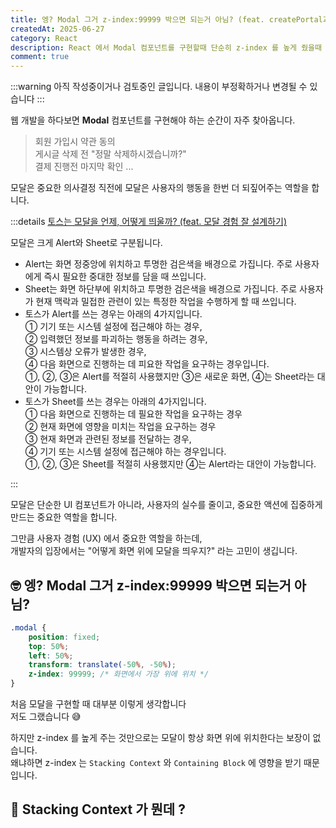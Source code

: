```yaml
---
title: 엥? Modal 그거 z-index:99999 박으면 되는거 아님? (feat. createPortal과 Stacking Context)
createdAt: 2025-06-27
category: React
description: React 에서 Modal 컴포넌트를 구현할때 단순히 z-index 를 높게 줬을때 발생하는 문제와 createPortal 을 이용해 해결하는 방법에 대해 알아봅니다.
comment: true
---
```


:::warning
아직 작성중이거나 검토중인 글입니다. 내용이 부정확하거나 변경될 수 있습니다
:::

웹 개발을 하다보면 **Modal** 컴포넌트를 구현해야 하는 순간이 자주 찾아옵니다.

> 회원 가입시 약관 동의 <br/>
> 게시글 삭제 전 "정말 삭제하시겠습니까?" <br/>
> 결제 진행전 마지막 확인 ...

모달은 중요한 의사결정 직전에 모달은 사용자의 행동을 한번 더 되짚어주는 역할을 합니다. <br/>

:::details [토스는 모달을 언제, 어떻게 띄울까? (feat. 모달 경험 잘 설계하기)](https://medium.com/@beomsu/%ED%86%A0%EC%8A%A4%EB%8A%94-%EB%AA%A8%EB%8B%AC%EC%9D%84-%EC%96%B8%EC%A0%9C-%EC%96%B4%EB%96%BB%EA%B2%8C-%EB%9D%84%EC%9A%B8%EA%B9%8C-841e97dda1eb)

모달은 크게 Alert와 Sheet로 구분됩니다. <br/>

- Alert는 화면 정중앙에 위치하고 투명한 검은색을 배경으로 가집니다. 주로 사용자에게 즉시 필요한 중대한 정보를 담을 때 쓰입니다.
- Sheet는 화면 하단부에 위치하고 투명한 검은색을 배경으로 가집니다. 주로 사용자가 현재 맥락과 밀접한 관련이 있는 특정한 작업을 수행하게 할 때 쓰입니다.
- 토스가 Alert를 쓰는 경우는 아래의 4가지입니다.<br/>
  ① 기기 또는 시스템 설정에 접근해야 하는 경우, <br/>
  ② 입력했던 정보를 파괴하는 행동을 하려는 경우,<br/>
  ③ 시스템상 오류가 발생한 경우,<br/>
  ④ 다음 화면으로 진행하는 데 피요한 작업을 요구하는 경우입니다.<br/>
  ①, ②, ③은 Alert를 적절히 사용했지만 ③은 새로운 화면, ④는 Sheet라는 대안이 가능합니다.
- 토스가 Sheet를 쓰는 경우는 아래의 4가지입니다. <br/>
  ① 다음 화면으로 진행하는 데 필요한 작업을 요구하는 경우 <br/>
  ② 현재 화면에 영향을 미치는 작업을 요구하는 경우<br/>
  ③ 현재 화면과 관련된 정보를 전달하는 경우,<br/>
  ④ 기기 또는 시스템 설정에 접근해야 하는 경우입니다.<br/>
  ①, ②, ③은 Sheet를 적절히 사용했지만 ④는 Alert라는 대안이 가능합니다.

:::

모달은 단순한 UI 컴포넌트가 아니라, 사용자의 실수를 줄이고, 중요한 액션에 집중하게 만드는 중요한 역할을 합니다.

그만큼 사용자 경험 (UX) 에서 중요한 역할을 하는데, <br/>
개발자의 입장에서는 "어떻게 화면 위에 모달을 띄우지?" 라는 고민이 생깁니다.

## 🤓 엥? Modal 그거 z-index:99999 박으면 되는거 아님?

```css
.modal {
    position: fixed;
    top: 50%;
    left: 50%;
    transform: translate(-50%, -50%);
    z-index: 99999; /* 화면에서 가장 위에 위치 */
}
```

처음 모달을 구현할 때 대부분 이렇게 생각합니다 <br/>
저도 그랬습니다 😅

하지만 z-index 를 높게 주는 것만으로는 모달이 항상 화면 위에 위치한다는 보장이 없습니다. <br/>
왜냐하면 z-index 는 `Stacking Context` 와 `Containing Block` 에 영향을 받기 때문입니다.

## 🤨 Stacking Context 가 뭔데 ?

